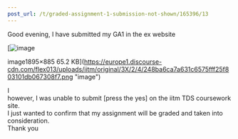 ```yaml
---
post_url: /t/graded-assignment-1-submission-not-shown/165396/13
---
```

Good evening, I have submitted my GA1 in the ex website  

[![image](https://europe1.discourse-cdn.com/flex013/uploads/iitm/optimized/3X/2/4/248ba6ca7a631c6575fff25f803101db067308f7_2_690x322.png)

image1895×885 65.2 KB](https://europe1.discourse-cdn.com/flex013/uploads/iitm/original/3X/2/4/248ba6ca7a631c6575fff25f803101db067308f7.png "image")

I  
however, I was unable to submit [press the yes] on the iitm TDS coursework site.  
I just wanted to confirm that my assignment will be graded and taken into consideration.  
Thank you